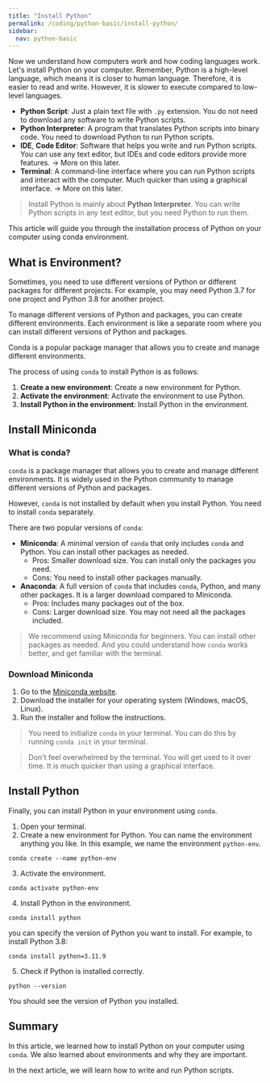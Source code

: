 ```yaml
---
title: "Install Python"
permalink: /coding/python-basic/install-python/
sidebar:
  nav: python-basic
---
```


Now we understand how computers work and how coding languages work. Let's install Python on your computer. Remember, Python is a high-level language, which means it is closer to human language. Therefore, it is easier to read and write. However, it is slower to execute compared to low-level languages.

- **Python Script**: Just a plain text file with `.py` extension. You do not need to download any software to write Python scripts.
- **Python Interpreter**: A program that translates Python scripts into binary code. You need to download Python to run Python scripts.
- **IDE**, **Code Editor**: Software that helps you write and run Python scripts. You can use any text editor, but IDEs and code editors provide more features. -> More on this later.
- **Terminal**: A command-line interface where you can run Python scripts and interact with the computer. Much quicker than using a graphical interface. -> More on this later.

> Install Python is mainly about **Python Interpreter**. You can write Python scripts in any text editor, but you need Python to run them.

This article will guide you through the installation process of Python on your computer using conda environment. 

## What is Environment?

Sometimes, you need to use different versions of Python or different packages for different projects. For example, you may need Python 3.7 for one project and Python 3.8 for another project. 

To manage different versions of Python and packages, you can create different environments. Each environment is like a separate room where you can install different versions of Python and packages.

Conda is a popular package manager that allows you to create and manage different environments.

The process of using `conda` to install Python is as follows:

1. **Create a new environment**: Create a new environment for Python.
2. **Activate the environment**: Activate the environment to use Python.
3. **Install Python in the environment**: Install Python in the environment.

## Install Miniconda

### What is conda?

`conda` is a package manager that allows you to create and manage different environments. It is widely used in the Python community to manage different versions of Python and packages.

However, `conda` is not installed by default when you install Python. You need to install `conda` separately.

There are two popular versions of `conda`:

- **Miniconda**: A minimal version of `conda` that only includes `conda` and Python. You can install other packages as needed.
  - Pros: Smaller download size. You can install only the packages you need.
  - Cons: You need to install other packages manually.
- **Anaconda**: A full version of `conda` that includes `conda`, Python, and many other packages. It is a larger download compared to Miniconda.
  - Pros: Includes many packages out of the box.
  - Cons: Larger download size. You may not need all the packages included. 

> We recommend using Miniconda for beginners. You can install other packages as needed. And you could understand how `conda` works better, and get familiar with the terminal.

### Download Miniconda

1. Go to the [Miniconda website](https://docs.conda.io/en/latest/miniconda.html).
2. Download the installer for your operating system (Windows, macOS, Linux).
3. Run the installer and follow the instructions.

> You need to initialize `conda` in your terminal. You can do this by running `conda init` in your terminal.

> Don't feel overwhelmed by the terminal. You will get used to it over time. It is much quicker than using a graphical interface.

## Install Python

Finally, you can install Python in your environment using `conda`.

1. Open your terminal.
2. Create a new environment for Python. You can name the environment anything you like. In this example, we name the environment `python-env`.

```shell
conda create --name python-env
```

3. Activate the environment.

```shell
conda activate python-env
```


4. Install Python in the environment.

```shell
conda install python
```

you can specify the version of Python you want to install. For example, to install Python 3.8:

```shell
conda install python=3.11.9
```

5. Check if Python is installed correctly.

```shell
python --version
```

You should see the version of Python you installed.

## Summary

In this article, we learned how to install Python on your computer using `conda`. We also learned about environments and why they are important.

In the next article, we will learn how to write and run Python scripts.

